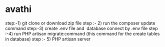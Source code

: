 # avathi

step:-1) git clone or download zip file
step :- 2) run the composer update command
step:-3) create .env file and  database connect by .env file
step :-4) run PHP artisan migrate:command (this command for the create tables in database)
step :- 5) PHP artisan server
